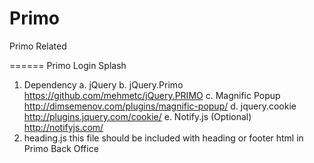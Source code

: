 Primo
=====

Primo Related


======
Primo Login Splash
1)	Dependency
	a.  jQuery
	b.	jQuery.Primo   https://github.com/mehmetc/jQuery.PRIMO
	c.	Magnific Popup http://dimsemenov.com/plugins/magnific-popup/
	d.  jquery.cookie  http://plugins.jquery.com/cookie/
	e.	Notify.js (Optional) http://notifyjs.com/
2) heading.js 
	this file should be included with heading or footer html in Primo Back Office